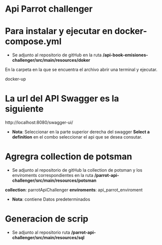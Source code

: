 # Api Parrot challenger
# Para instalar y ejecutar en docker-compose.yml
 - Se adjunto al repositorio de gitHub en la ruta **/api-book-emisiones-challenger/src/main/resources/doker** 

En la carpeta en la que se encuentra el archivo abrir una terminal y ejecutar.

docker-up


# La url del API Swagger es la siguiente

http://localhost:8080/swagger-ui/

 - **Nota**: Seleccionar en la parte superior derecha  del swagger **Select a definition** en el combo seleccionar el api que se desea consutar.
 
# Agregra collection de potsman
 - Se adjunto al repositorio de gitHub la collection de potsman y los enviroments correspondientes en la ruta **/parrot-api-challenger/src/main/resources/potsman** 

 **collection**: parrotApiChallenger
 **enviroments**: api_parrot_enviroment

 - **Nota**: contiene Datos predeterminados
 
 # Generacion de scrip
 - Se adjunto al repositorio  ruta **/parrot-api-challenger/src/main/resources/sql** 

 
